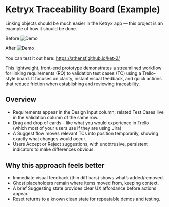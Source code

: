 # Ketryx Traceability Board (Example)

Linking objects should be much easier in the Ketryx app — this project is an example of how it should be done.

Before
![Demo](before.gif)

After
![Demo](after.gif)

You can test it out here:
https://athensf.github.io/ket-2/


This lightweight, front-end prototype demonstrates a streamlined workflow for linking requirements (RQ) to validation test cases (TC) using a Trello-style board. It focuses on clarity, instant visual feedback, and quick actions that reduce friction when establishing and reviewing traceability.

## Overview
- Requirements appear in the Design Input column; related Test Cases live in the Validation column of the same row.
- Drag and drop of cards - like what you would experience in Trello (which most of your users use if they are using Jira)
- A Suggest flow moves relevant TCs into position temporarily, showing exactly what changes would occur.
- Users Accept or Reject suggestions, with unobtrusive, persistent indicators to make differences obvious.

## Why this approach feels better
- Immediate visual feedback (thin diff bars) shows what’s added/removed.
- Ghost placeholders remain where items moved from, keeping context.
- A brief Suggesting state provides clear UX affordance before actions appear.
- Reset returns to a known clean state for repeatable demos and testing.


